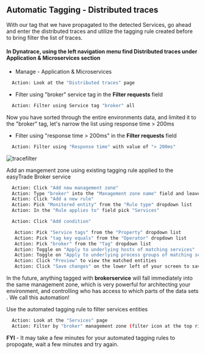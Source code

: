 ## Automatic Tagging - Distributed traces

With our tag that we have propagated to the detected Services​, go ahead and enter the distributed traces and utilize the tagging rule created before to bring filter the list of traces​.

#### In Dynatrace, using the left navigation menu find Distributed traces under Application & Microservices section

- Manage  - Application & Microservices

 ```bash
   Action: Look at the "Distributed traces" page
   ```

- Filter using "broker" service tag in the **Filter requests** field

 ```bash
   Action: Filter using Service tag "broker" all
   ```

Now you have sorted through the entire environments data, and limited it to the "broker" tag, let's narrow the list using response time > 200ms​

- Filter using "response time > 200ms​" in the **Filter requests** field

 ```bash
   Action: Filter using "Response time" with value of "> 200ms"
   ```

![tracefilter](../../assets/images/tracefilter.png)

Add an mangement zone using existing tagging rule applied to the easyTrade Broker service

 ```bash
   Action: Click "Add new management zone"
   Action: Type "broker" into the "Management zone name" field and leave the "Description" field blank
   Action: Click "Add a new rule"
   Action: Pick "Monitored entity" from the "Rule type" dropdown list
   Action: In the "Rule applies to" field pick "Services"
   ```

 ```bash
   Action: Click "Add condition"
   ```

```bash
   Action: Pick "Service tags" from the "Property" dropdown list
   Action: Pick "tag key equals" from the "Operator" dropdown list
   Action: Pick "broker" from the "Tag" dropdown list
   Action: Toggle on "Apply to underlying hosts of matching services"
   Action: Toggle on "Apply to underlying process groups of matching services"
   Action: Click "Preview" to view the matched entities
   Action: Click "Save changes" on the lower left of your screen to save the new rule
   ```

In the future, anything tagged with **brokerservice** will fall immediately into the same management zone, which is very powerful for architecting your environment, and controlling who has access to which parts of the data sets​. We call this automation!

Use the automated tagging rule to filter services entities

 ```bash
   Action: Look at the "Services" page
   Action: Filter by "broker" management zone (filter icon at the top right of the page)
   ```

**FYI** - It may take a few minutes for your automated tagging rules to propogate, wait a few minutes and try again.

